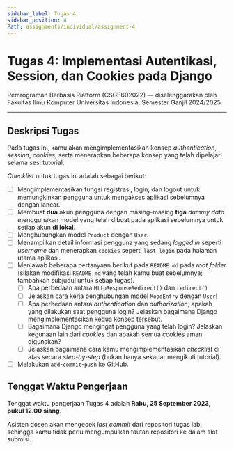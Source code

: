 ```yaml
---
sidebar_label: Tugas 4
sidebar_position: 4
Path: assignments/individual/assignment-4
---
```


# Tugas 4: Implementasi Autentikasi, Session, dan Cookies pada Django

Pemrograman Berbasis Platform (CSGE602022) — diselenggarakan oleh Fakultas Ilmu Komputer Universitas Indonesia, Semester Ganjil 2024/2025

---

## Deskripsi Tugas

Pada tugas ini, kamu akan mengimplementasikan konsep *authentication*, *session*, *cookies*, serta menerapkan beberapa konsep yang telah dipelajari selama sesi tutorial.

*Checklist* untuk tugas ini adalah sebagai berikut:

- [ ] Mengimplementasikan fungsi registrasi, login, dan logout untuk memungkinkan pengguna untuk mengakses aplikasi sebelumnya dengan lancar.
- [ ] Membuat **dua** akun pengguna dengan masing-masing **tiga** *dummy data* menggunakan model yang telah dibuat pada aplikasi sebelumnya untuk setiap akun **di lokal**.
- [ ] Menghubungkan model `Product` dengan `User`.
- [ ] Menampilkan detail informasi pengguna yang sedang *logged in* seperti *username* dan menerapkan `cookies` seperti `last login` pada halaman utama aplikasi.
- [ ] Menjawab beberapa pertanyaan berikut pada `README.md` pada *root folder* (silakan modifikasi `README.md` yang telah kamu buat sebelumnya; tambahkan subjudul untuk setiap tugas).
    - [ ] Apa perbedaan antara `HttpResponseRedirect()` dan `redirect()`
    - [ ] Jelaskan cara kerja penghubungan model `MoodEntry` dengan `User`!
    - [ ] Apa perbedaan antara *authentication* dan *authorization*, apakah yang dilakukan saat pengguna login? Jelaskan bagaimana Django mengimplementasikan kedua konsep tersebut.
    - [ ] Bagaimana Django mengingat pengguna yang telah login? Jelaskan kegunaan lain dari *cookies* dan apakah semua cookies aman digunakan?
    - [ ] Jelaskan bagaimana cara kamu mengimplementasikan *checklist* di atas secara *step-by-step* (bukan hanya sekadar mengikuti tutorial).
- [ ] Melakukan `add`-`commit`-`push` ke GitHub.

## Tenggat Waktu Pengerjaan

Tenggat waktu pengerjaan Tugas 4 adalah **Rabu, 25 September 2023, pukul 12.00 siang**.

Asisten dosen akan mengecek *last commit* dari repositori tugas lab, sehingga kamu tidak perlu mengumpulkan tautan repositori ke dalam slot submisi.